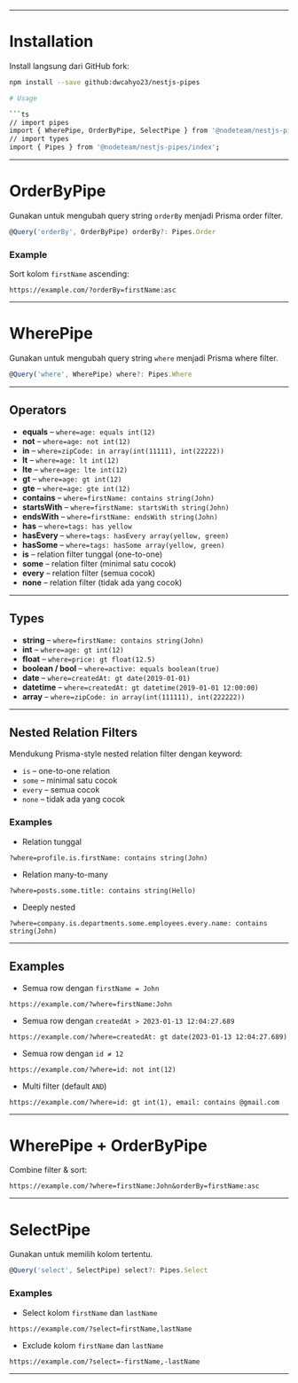 
---

# Installation

Install langsung dari GitHub fork:

```bash
npm install --save github:dwcahyo23/nestjs-pipes

# Usage

```ts
// import pipes
import { WherePipe, OrderByPipe, SelectPipe } from '@nodeteam/nestjs-pipes';
// import types
import { Pipes } from '@nodeteam/nestjs-pipes/index';
```

---

# OrderByPipe

Gunakan untuk mengubah query string `orderBy` menjadi Prisma order filter.

```ts
@Query('orderBy', OrderByPipe) orderBy?: Pipes.Order
```

### Example

Sort kolom `firstName` ascending:

```
https://example.com/?orderBy=firstName:asc
```

---

# WherePipe

Gunakan untuk mengubah query string `where` menjadi Prisma where filter.

```ts
@Query('where', WherePipe) where?: Pipes.Where
```

---

## Operators

* **equals** – `where=age: equals int(12)`
* **not** – `where=age: not int(12)`
* **in** – `where=zipCode: in array(int(11111), int(22222))`
* **lt** – `where=age: lt int(12)`
* **lte** – `where=age: lte int(12)`
* **gt** – `where=age: gt int(12)`
* **gte** – `where=age: gte int(12)`
* **contains** – `where=firstName: contains string(John)`
* **startsWith** – `where=firstName: startsWith string(John)`
* **endsWith** – `where=firstName: endsWith string(John)`
* **has** – `where=tags: has yellow`
* **hasEvery** – `where=tags: hasEvery array(yellow, green)`
* **hasSome** – `where=tags: hasSome array(yellow, green)`
* **is** – relation filter tunggal (one-to-one)
* **some** – relation filter (minimal satu cocok)
* **every** – relation filter (semua cocok)
* **none** – relation filter (tidak ada yang cocok)

---

## Types

* **string** – `where=firstName: contains string(John)`
* **int** – `where=age: gt int(12)`
* **float** – `where=price: gt float(12.5)`
* **boolean / bool** – `where=active: equals boolean(true)`
* **date** – `where=createdAt: gt date(2019-01-01)`
* **datetime** – `where=createdAt: gt datetime(2019-01-01 12:00:00)`
* **array** – `where=zipCode: in array(int(111111), int(222222))`

---

## Nested Relation Filters

Mendukung Prisma-style nested relation filter dengan keyword:

* `is` – one-to-one relation
* `some` – minimal satu cocok
* `every` – semua cocok
* `none` – tidak ada yang cocok

### Examples

* Relation tunggal

```
?where=profile.is.firstName: contains string(John)
```

* Relation many-to-many

```
?where=posts.some.title: contains string(Hello)
```

* Deeply nested

```
?where=company.is.departments.some.employees.every.name: contains string(John)
```

---

## Examples

* Semua row dengan `firstName = John`

```
https://example.com/?where=firstName:John
```

* Semua row dengan `createdAt > 2023-01-13 12:04:27.689`

```
https://example.com/?where=createdAt: gt date(2023-01-13 12:04:27.689)
```

* Semua row dengan `id ≠ 12`

```
https://example.com/?where=id: not int(12)
```

* Multi filter (default `AND`)

```
https://example.com/?where=id: gt int(1), email: contains @gmail.com
```

---

# WherePipe + OrderByPipe

Combine filter & sort:

```
https://example.com/?where=firstName:John&orderBy=firstName:asc
```

---

# SelectPipe

Gunakan untuk memilih kolom tertentu.

```ts
@Query('select', SelectPipe) select?: Pipes.Select
```

### Examples

* Select kolom `firstName` dan `lastName`

```
https://example.com/?select=firstName,lastName
```

* Exclude kolom `firstName` dan `lastName`

```
https://example.com/?select=-firstName,-lastName
```

---